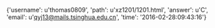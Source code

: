 {'username': u'thomas0809', 'path': u'xz1201/1201.html', 'answer': u'C', 'email': u'qyj13@mails.tsinghua.edu.cn', 'time': '2016-02-28:09:43:16'}